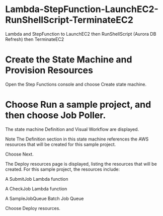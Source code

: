 # Lambda-StepFunction-LaunchEC2-RunShellScript-TerminateEC2
Lambda and StepFunction to LaunchEC2 then RunShellScript (Aurora DB Refresh) then TerminateEC2

# Create the State Machine and Provision Resources
Open the Step Functions console and choose Create state machine.

# Choose Run a sample project, and then choose Job Poller.

The state machine Definition and Visual Workflow are displayed.
      
Note
The Definition section in this state machine references the AWS resources that will be created for this sample project.

Choose Next.

The Deploy resources page is displayed, listing the resources that will be created. For this sample project, the resources include:

A SubmitJob Lambda function

A CheckJob Lambda function

A SampleJobQueue Batch Job Queue

Choose Deploy resources.
